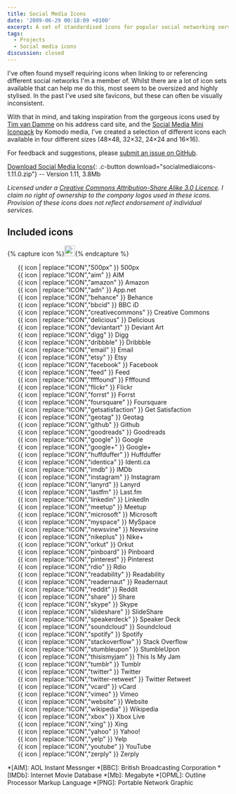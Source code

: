 ```yaml
---
title: Social Media Icons
date: '2009-06-29 00:18:09 +0100'
excerpt: A set of standardised icons for popular social networking services and tools.
tags:
  - Projects
  - Social media icons
discussion: closed
---
```

I've often found myself requiring icons when linking to or referencing different social networks I'm a member of. Whilst there are a lot of icon sets available that can help me do this, most seem to be oversized and highly stylised. In the past I've used site favicons, but these can often be visually inconsistent.

With that in mind, and taking inspiration from the gorgeous icons used by [Tim van Damme][1] on his address card site, and the [Social Media Mini Iconpack][2] by Komodo media, I've created a selection of different icons each available in four different sizes (48×48, 32×32, 24×24 and 16×16).

For feedback and suggestions, please [submit an issue on GitHub][3].

[Download Social Media Icons][4]{: .c-button download="socialmediaicons-1.11.0.zip"} -- Version 1.11, 3.8Mb

*Licensed under a [Creative Commons Attribution-Share Alike 3.0 Licence][5]. I claim no right of ownership to the company logos used in these icons. Provision of these icons does not reflect endorsement of individual services.*

## Included icons

<style>
  .s-icons {
    display: flex;
    flex-wrap: wrap;
    font-size: 0.875rem;
  }
  .s-icons img {
    margin: 0.25rem 0.5rem 0.25rem 0;
  }
  .s-icons li {
    display: flex;
    align-items: center;
    flex-basis: 50%;
    white-space: nowrap;
    list-style: none;
  }
  @media screen and (min-width:37.5em) {
    .s-icons li {
      flex-basis: 33%;
    }
  }
</style>
{% capture icon %}<img src="https://raw.githubusercontent.com/paulrobertlloyd/socialmediaicons/master/ICON-48x48.png" height="24" width="24" alt="">{% endcapture %}
<ul class="s-icons">
  <li>{{ icon | replace:"ICON","500px" }} 500px</li>
  <li>{{ icon | replace:"ICON","aim" }} AIM</li>
  <li>{{ icon | replace:"ICON","amazon" }} Amazon</li>
  <li>{{ icon | replace:"ICON","adn" }} App.net</li>
  <li>{{ icon | replace:"ICON","behance" }} Behance</li>
  <li>{{ icon | replace:"ICON","bbcid" }} BBC iD</li>
  <li>{{ icon | replace:"ICON","creativecommons" }} Creative Commons</li>
  <li>{{ icon | replace:"ICON","delicious" }} Delicious</li>
  <li>{{ icon | replace:"ICON","deviantart" }} Deviant Art</li>
  <li>{{ icon | replace:"ICON","digg" }} Digg</li>
  <li>{{ icon | replace:"ICON","dribbble" }} Dribbble</li>
  <li>{{ icon | replace:"ICON","email" }} Email</li>
  <li>{{ icon | replace:"ICON","etsy" }} Etsy</li>
  <li>{{ icon | replace:"ICON","facebook" }} Facebook</li>
  <li>{{ icon | replace:"ICON","feed" }} Feed</li>
  <li>{{ icon | replace:"ICON","ffffound" }} Ffffound</li>
  <li>{{ icon | replace:"ICON","flickr" }} Flickr</li>
  <li>{{ icon | replace:"ICON","forrst" }} Forrst</li>
  <li>{{ icon | replace:"ICON","foursquare" }} Foursquare</li>
  <li>{{ icon | replace:"ICON","getsatisfaction" }} Get Satisfaction</li>
  <li>{{ icon | replace:"ICON","geotag" }} Geotag</li>
  <li>{{ icon | replace:"ICON","github" }} Github</li>
  <li>{{ icon | replace:"ICON","goodreads" }} Goodreads</li>
  <li>{{ icon | replace:"ICON","google" }} Google</li>
  <li>{{ icon | replace:"ICON","google+" }} Google+</li>
  <li>{{ icon | replace:"ICON","huffduffer" }} Huffduffer</li>
  <li>{{ icon | replace:"ICON","identica" }} Identi.ca</li>
  <li>{{ icon | replace:"ICON","imdb" }} IMDb</li>
  <li>{{ icon | replace:"ICON","instagram" }} Instagram</li>
  <li>{{ icon | replace:"ICON","lanyrd" }} Lanyrd</li>
  <li>{{ icon | replace:"ICON","lastfm" }} Last.fm</li>
  <li>{{ icon | replace:"ICON","linkedin" }} LinkedIn</li>
  <li>{{ icon | replace:"ICON","meetup" }} Meetup</li>
  <li>{{ icon | replace:"ICON","microsoft" }} Microsoft</li>
  <li>{{ icon | replace:"ICON","myspace" }} MySpace</li>
  <li>{{ icon | replace:"ICON","newsvine" }} Newsvine</li>
  <li>{{ icon | replace:"ICON","nikeplus" }} Nike+</li>
  <li>{{ icon | replace:"ICON","orkut" }} Orkut</li>
  <li>{{ icon | replace:"ICON","pinboard" }} Pinboard</li>
  <li>{{ icon | replace:"ICON","pinterest" }} Pinterest</li>
  <li>{{ icon | replace:"ICON","rdio" }} Rdio</li>
  <li>{{ icon | replace:"ICON","readability" }} Readability</li>
  <li>{{ icon | replace:"ICON","readernaut" }} Readernaut</li>
  <li>{{ icon | replace:"ICON","reddit" }} Reddit</li>
  <li>{{ icon | replace:"ICON","share" }} Share</li>
  <li>{{ icon | replace:"ICON","skype" }} Skype</li>
  <li>{{ icon | replace:"ICON","slideshare" }} SlideShare</li>
  <li>{{ icon | replace:"ICON","speakerdeck" }} Speaker Deck</li>
  <li>{{ icon | replace:"ICON","soundcloud" }} Soundcloud</li>
  <li>{{ icon | replace:"ICON","spotify" }} Spotify</li>
  <li>{{ icon | replace:"ICON","stackoverflow" }} Stack Overflow</li>
  <li>{{ icon | replace:"ICON","stumbleupon" }} StumbleUpon</li>
  <li>{{ icon | replace:"ICON","thisismyjam" }} This Is My Jam</li>
  <li>{{ icon | replace:"ICON","tumblr" }} Tumblr</li>
  <li>{{ icon | replace:"ICON","twitter" }} Twitter</li>
  <li>{{ icon | replace:"ICON","twitter-retweet" }} Twitter Retweet</li>
  <li>{{ icon | replace:"ICON","vcard" }} vCard</li>
  <li>{{ icon | replace:"ICON","vimeo" }} Vimeo</li>
  <li>{{ icon | replace:"ICON","website" }} Website</li>
  <li>{{ icon | replace:"ICON","wikipedia" }} Wikipedia</li>
  <li>{{ icon | replace:"ICON","xbox" }} Xbox Live</li>
  <li>{{ icon | replace:"ICON","xing" }} Xing</li>
  <li>{{ icon | replace:"ICON","yahoo" }} Yahoo!</li>
  <li>{{ icon | replace:"ICON","yelp" }} Yelp</li>
  <li>{{ icon | replace:"ICON","youtube" }} YouTube</li>
  <li>{{ icon | replace:"ICON","zerply" }} Zerply</li>
</ul>

[1]: http://timvandamme.com/
[2]: http://www.komodomedia.com/blog/2008/12/social-media-mini-iconpack/
[3]: https://github.com/paulrobertlloyd/socialmediaicons/issues
[4]: https://github.com/paulrobertlloyd/socialmediaicons/archive/1.11.0.zip
[5]: http://creativecommons.org/licenses/by-sa/3.0/

*[AIM]: AOL Instant Messnger
*[BBC]: British Broadcasting Corporation
*[IMDb]: Internet Movie Database
*[Mb]: Megabyte
*[OPML]: Outline Processor Markup Language
*[PNG]: Portable Network Graphic
